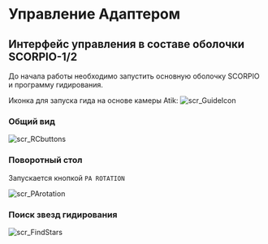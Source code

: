 # Управление Адаптером
## Интерфейс управления в составе оболочки SCORPIO-1/2

До начала работы необходимо запустить основную оболочку SCORPIO и программу гидирования.

Иконка для запуска гида на основе камеры Atik: ![scr_GuideIcon](C:\GitHub\adapter-BTA\pic\scr_GuideIcon.png)



### Общий вид

![scr_RCbuttons](C:\GitHub\adapter-BTA\pic\scr_RCbuttons.png)



### Поворотный стол

Запускается кнопкой `PA ROTATION`

![scr_PArotation](C:\GitHub\adapter-BTA\pic\scr_PArotation.png)



### Поиск звезд гидирования

![scr_FindStars](C:\GitHub\adapter-BTA\pic\scr_FindStars.png)






